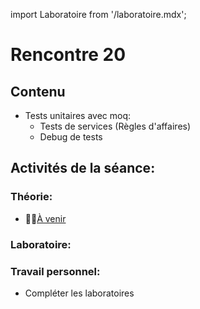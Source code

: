 import Laboratoire from '/laboratoire.mdx';

# Rencontre 20

## Contenu
- Tests unitaires avec moq:   
  - Tests de services (Règles d'affaires) 
  - Debug de tests 

## Activités de la séance: 

### Théorie:  
- 🔗🚧[À venir](BRISE)

### Laboratoire:  
<Laboratoire nom="10XX-S20_Lab1"/>

### Travail personnel: 
- Compléter les laboratoires 
